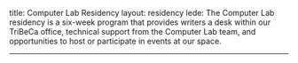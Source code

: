 title: Computer Lab Residency
layout: residency
lede: The Computer Lab residency is a six-week program that provides writers a desk within our TriBeCa office, technical support from the Computer Lab team, and opportunities to host or participate in events at our space. 

---
